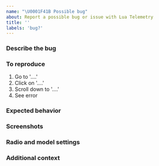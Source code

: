 ```yaml
---
name: "\U0001F41B Possible bug"
about: Report a possible bug or issue with Lua Telemetry
title: ''
labels: 'bug?'
---
```


### Describe the bug
<!-- A clear and concise description of the bug and specify the transmitter model (ie: X9D, X7, Horus X10S), telemetry protocol (ie: FrSky S.Port, Crossfire), receiver model and any other important hardware details. -->

### To reproduce
<!-- Steps to reproduce the behavior, example: -->
1. Go to '....'
2. Click on '....'
3. Scroll down to '....'
4. See error

### Expected behavior
<!-- A clear and concise description of what you expected to happen. -->

### Screenshots
<!-- If applicable, add screenshots to help explain your problem. -->

### Radio and model settings
<!-- Below are the instructions for exporting radio and model settings that are needed to simulate (and hopefully reproduce) your problem:

1. Connect transmitter to computer using standard method (trim in, power, connect USB) see: https://youtu.be/GAETmZsKqwY?t=2m13s
2. From your transmitter's '\SCRIPTS\TELEMETRY\iNav\cfg' folder, copy the contents '*.dat' to your computer
3. Run OpenTX Companion
4. From 'Read/Write' menu, select 'Read Models and Settings From Radio'
5. Note the model number/name you're using when having the issue
6. From 'File' menu, select 'Save As...' and save radio models and settings to OTX file
7. ZIP the OTX file and the '*.dat' files and attach it to this issue
8. Make sure you specify the model number/name from your transmitter when having the issue
-->

### Additional context
<!-- Add any other context about the problem here. -->
